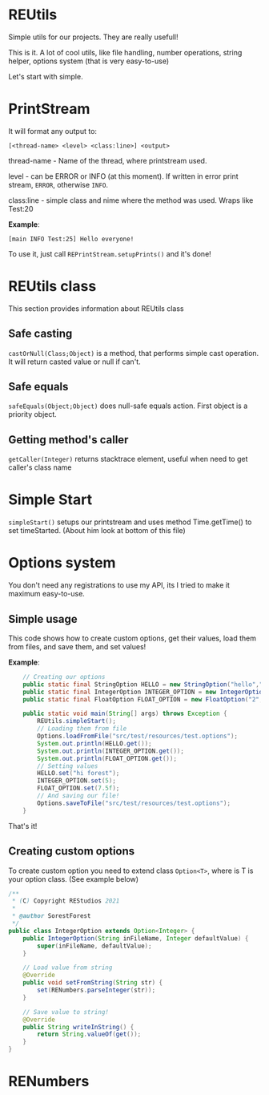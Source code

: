 # REUtils
Simple utils for our projects. They are really usefull!

This is it. A lot of cool utils, like file handling, number operations, string helper, options system (that is very easy-to-use)

Let's start with simple. 

# PrintStream

It will format any output to:
```text
[<thread-name> <level> <class:line>] <output>
```

thread-name - Name of the thread, where printstream used. 

level - can be ERROR or INFO (at this moment). If written in error print stream, `ERROR`, otherwise `INFO`.

class:line - simple class and nime where the method was used. Wraps like Test:20

**Example**:
```text
[main INFO Test:25] Hello everyone!
```

To use it, just call `REPrintStream.setupPrints()` and it's done!


# REUtils class
This section provides information about REUtils class


## Safe casting
`castOrNull(Class;Object)` is a method, that performs simple cast operation. It will return casted value or null if can't.

## Safe equals
`safeEquals(Object;Object)` does null-safe equals action. First object is a priority object.

## Getting method's caller
`getCaller(Integer)` returns stacktrace element, useful when need to get caller's class name

# Simple Start
`simpleStart()` setups our printstream and uses method Time.getTime() to set timeStarted. (About him look at bottom of this file)

# Options system

You don't need any registrations to use my API, its I tried to make it maximum easy-to-use.

## Simple usage

This code shows how to create custom options, get their values, load them from files, and save them, and set values!

**Example**:
```java
    // Creating our options
    public static final StringOption HELLO = new StringOption("hello","not loaded");
    public static final IntegerOption INTEGER_OPTION = new IntegerOption("1",5); // 5 is default value if this option is not loaded from anywhere
    public static final FloatOption FLOAT_OPTION = new FloatOption("2",7f);

    public static void main(String[] args) throws Exception {
        REUtils.simpleStart();
        // Loading them from file
        Options.loadFromFile("src/test/resources/test.options");
        System.out.println(HELLO.get());
        System.out.println(INTEGER_OPTION.get());
        System.out.println(FLOAT_OPTION.get());
        // Setting values
        HELLO.set("hi forest");
        INTEGER_OPTION.set(5);
        FLOAT_OPTION.set(7.5f);
        // And saving our file!
        Options.saveToFile("src/test/resources/test.options");
    }
```

That's it! 

## Creating custom options

To create custom option you need to extend class `Option<T>`, where is T is your option class. (See example below)

```java
/**
 * (C) Copyright REStudios 2021
 *
 * @author SorestForest
 */
public class IntegerOption extends Option<Integer> {
    public IntegerOption(String inFileName, Integer defaultValue) {
        super(inFileName, defaultValue);
    }

    // Load value from string
    @Override
    public void setFromString(String str) {
        set(RENumbers.parseInteger(str));
    }

    // Save value to string!
    @Override
    public String writeInString() {
        return String.valueOf(get());
    }
}
```
# RENumbers

